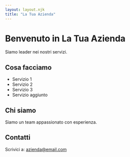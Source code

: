 ```yaml
---
layout: layout.njk
title: "La Tua Azienda"
---
```


# Benvenuto in La Tua Azienda

Siamo leader nei nostri servizi.

## Cosa facciamo

- Servizio 1
- Servizio 2
- Servizio 3
- Servizio aggiunto


## Chi siamo

Siamo un team appassionato con esperienza.

## Contatti

Scrivici a: azienda@email.com
